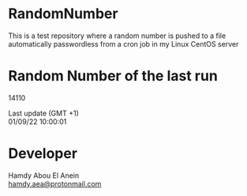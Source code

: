 # RandomNumber    
This is a test repository where a random number is pushed to a file automatically passwordless from a cron job in my Linux CentOS server    
# Random Number of the last run   
14110
      
Last update (GMT +1)    
01/09/22 10:00:01
# Developer    
Hamdy Abou El Anein   
hamdy.aea@protonmail.com
